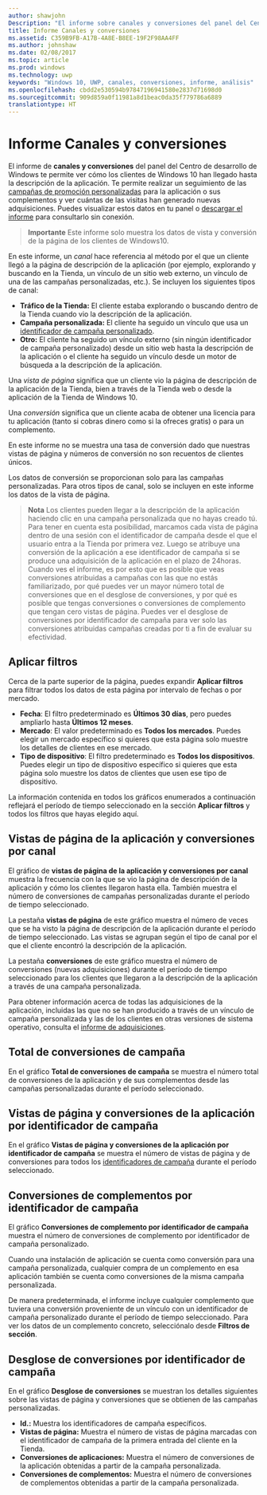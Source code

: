 ```yaml
---
author: shawjohn
Description: "El informe sobre canales y conversiones del panel del Centro de desarrollo de Windows te permite ver cómo los clientes de Windows 10 han llegado hasta la descripción de la aplicación."
title: Informe Canales y conversiones
ms.assetid: C359B9FB-A17B-4A8E-B8EE-19F2F98AA4FF
ms.author: johnshaw
ms.date: 02/08/2017
ms.topic: article
ms.prod: windows
ms.technology: uwp
keywords: "Windows 10, UWP, canales, conversiones, informe, análisis"
ms.openlocfilehash: cbdd2e530594b97847196941580e2837d71698d0
ms.sourcegitcommit: 909d859a0f11981a8d1beac0da35f779786a6889
translationtype: HT
---
```

# <a name="channels-and-conversions-report"></a>Informe Canales y conversiones


El informe de **canales y conversiones** del panel del Centro de desarrollo de Windows te permite ver cómo los clientes de Windows 10 han llegado hasta la descripción de la aplicación. Te permite realizar un seguimiento de las [campañas de promoción personalizadas](create-a-custom-app-promotion-campaign.md) para la aplicación o sus complementos y ver cuántas de las visitas han generado nuevas adquisiciones. Puedes visualizar estos datos en tu panel o [descargar el informe](download-analytic-reports.md) para consultarlo sin conexión.

> **Importante** Este informe solo muestra los datos de vista y conversión de la página de los clientes de Windows10.

 

En este informe, un *canal* hace referencia al método por el que un cliente llegó a la página de descripción de la aplicación (por ejemplo, explorando y buscando en la Tienda, un vínculo de un sitio web externo, un vínculo de una de las campañas personalizadas, etc.). Se incluyen los siguientes tipos de canal:

-   **Tráfico de la Tienda:** El cliente estaba explorando o buscando dentro de la Tienda cuando vio la descripción de la aplicación.
-   **Campaña personalizada:** El cliente ha seguido un vínculo que usa un [identificador de campaña personalizado](create-a-custom-app-promotion-campaign.md).
-   **Otro:** El cliente ha seguido un vínculo externo (sin ningún identificador de campaña personalizado) desde un sitio web hasta la descripción de la aplicación o el cliente ha seguido un vínculo desde un motor de búsqueda a la descripción de la aplicación.

Una *vista de página* significa que un cliente vio la página de descripción de la aplicación de la Tienda, bien a través de la Tienda web o desde la aplicación de la Tienda de Windows 10.

Una *conversión* significa que un cliente acaba de obtener una licencia para tu aplicación (tanto si cobras dinero como si la ofreces gratis) o para un complemento.

En este informe no se muestra una tasa de conversión dado que nuestras vistas de página y números de conversión no son recuentos de clientes únicos.

Los datos de conversión se proporcionan solo para las campañas personalizadas. Para otros tipos de canal, solo se incluyen en este informe los datos de la vista de página.

> **Nota**  Los clientes pueden llegar a la descripción de la aplicación haciendo clic en una campaña personalizada que no hayas creado tú. Para tener en cuenta esta posibilidad, marcamos cada vista de página dentro de una sesión con el identificador de campaña desde el que el usuario entra a la Tienda por primera vez. Luego se atribuye una conversión de la aplicación a ese identificador de campaña si se produce una adquisición de la aplicación en el plazo de 24horas. Cuando ves el informe, es por esto que es posible que veas conversiones atribuidas a campañas con las que no estás familiarizado, por qué puedes ver un mayor número total de conversiones que en el desglose de conversiones, y por qué es posible que tengas conversiones o conversiones de complemento que tengan cero vistas de página. Puedes ver el desglose de conversiones por identificador de campaña para ver solo las conversiones atribuidas campañas creadas por ti a fin de evaluar su efectividad.


## <a name="apply-filters"></a>Aplicar filtros


Cerca de la parte superior de la página, puedes expandir **Aplicar filtros** para filtrar todos los datos de esta página por intervalo de fechas o por mercado.

-   **Fecha**: El filtro predeterminado es **Últimos 30 días**, pero puedes ampliarlo hasta **Últimos 12 meses**.
-   **Mercado**: El valor predeterminado es **Todos los mercados**. Puedes elegir un mercado específico si quieres que esta página solo muestre los detalles de clientes en ese mercado.
-   **Tipo de dispositivo**: El filtro predeterminado es **Todos los dispositivos**. Puedes elegir un tipo de dispositivo específico si quieres que esta página solo muestre los datos de clientes que usen ese tipo de dispositivo.

La información contenida en todos los gráficos enumerados a continuación reflejará el período de tiempo seleccionado en la sección **Aplicar filtros** y todos los filtros que hayas elegido aquí.

## <a name="app-page-views-and-conversions-by-channel"></a>Vistas de página de la aplicación y conversiones por canal


El gráfico de **vistas de página de la aplicación y conversiones por canal** muestra la frecuencia con la que se vio la página de descripción de la aplicación y cómo los clientes llegaron hasta ella. También muestra el número de conversiones de campañas personalizadas durante el período de tiempo seleccionado.

La pestaña **vistas de página** de este gráfico muestra el número de veces que se ha visto la página de descripción de la aplicación durante el período de tiempo seleccionado. Las vistas se agrupan según el tipo de canal por el que el cliente encontró la descripción de la aplicación.

La pestaña **conversiones** de este gráfico muestra el número de conversiones (nuevas adquisiciones) durante el período de tiempo seleccionado para los clientes que llegaron a la descripción de la aplicación a través de una campaña personalizada.

Para obtener información acerca de todas las adquisiciones de la aplicación, incluidas las que no se han producido a través de un vínculo de campaña personalizada y las de los clientes en otras versiones de sistema operativo, consulta el [informe de adquisiciones](acquisitions-report.md).

 

## <a name="total-campaign-conversions"></a>Total de conversiones de campaña


En el gráfico **Total de conversiones de campaña** se muestra el número total de conversiones de la aplicación y de sus complementos desde las campañas personalizadas durante el período seleccionado.

## <a name="app-page-views-and-conversions-by-campaign-id"></a>Vistas de página y conversiones de la aplicación por identificador de campaña


En el gráfico **Vistas de página y conversiones de la aplicación por identificador de campaña** se muestra el número de vistas de página y de conversiones para todos los [identificadores de campaña](create-a-custom-app-promotion-campaign.md) durante el período seleccionado.

##  <a name="add-on-conversions-by-campaign-id"></a>Conversiones de complementos por identificador de campaña


El gráfico **Conversiones de complemento por identificador de campaña** muestra el número de conversiones de complemento por identificador de campaña personalizado.

Cuando una instalación de aplicación se cuenta como conversión para una campaña personalizada, cualquier compra de un complemento en esa aplicación también se cuenta como conversiones de la misma campaña personalizada.

De manera predeterminada, el informe incluye cualquier complemento que tuviera una conversión proveniente de un vínculo con un identificador de campaña personalizado durante el período de tiempo seleccionado. Para ver los datos de un complemento concreto, selecciónalo desde **Filtros de sección**.

## <a name="conversions-breakdown-by-campaign-id"></a>Desglose de conversiones por identificador de campaña


En el gráfico **Desglose de conversiones** se muestran los detalles siguientes sobre las vistas de página y conversiones que se obtienen de las campañas personalizadas.

-   **Id.:** Muestra los identificadores de campaña específicos.
-   **Vistas de página:** Muestra el número de vistas de página marcadas con el identificador de campaña de la primera entrada del cliente en la Tienda.
-   **Conversiones de aplicaciones:** Muestra el número de conversiones de la aplicación obtenidas a partir de la campaña personalizada.
-   **Conversiones de complementos:** Muestra el número de conversiones de complementos obtenidas a partir de la campaña personalizada.


 

 
